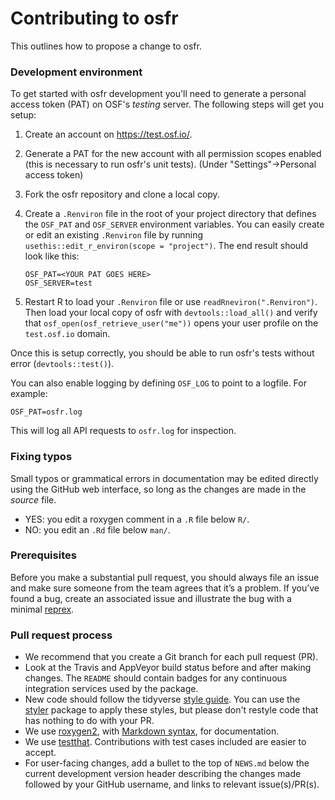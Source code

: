 # Contributing to osfr

This outlines how to propose a change to osfr.

### Development environment

To get started with osfr development you'll need to generate a personal access token (PAT) on OSF's *testing* server. The following steps will get you setup:

1. Create an account on <https://test.osf.io/>.
2. Generate a PAT for the new account with all permission scopes enabled (this is necessary to run osfr's unit tests). (Under "Settings"->Personal access token)
3. Fork the osfr repository and clone a local copy.
4. Create a `.Renviron` file in the root of your project directory that defines the `OSF_PAT` and `OSF_SERVER` environment variables. You can easily create or edit an existing `.Renviron` file by running `usethis::edit_r_environ(scope = "project")`. The end result should look like this:

   ```
   OSF_PAT=<YOUR PAT GOES HERE>
   OSF_SERVER=test
   ```

5. Restart R to load your `.Renviron` file or use `readRneviron(".Renviron")`.  Then load your local copy of osfr with `devtools::load_all()` and verify that `osf_open(osf_retrieve_user("me"))` opens your user profile on the `test.osf.io` domain.

Once this is setup correctly, you should be able to run osfr's tests without error (`devtools::test()`).

You can also enable logging by defining `OSF_LOG` to point to a logfile. For example:

```
OSF_PAT=osfr.log
```

This will log all API requests to `osfr.log` for inspection.

### Fixing typos

Small typos or grammatical errors in documentation may be edited directly using
the GitHub web interface, so long as the changes are made in the _source_ file.

*  YES: you edit a roxygen comment in a `.R` file below `R/`.
*  NO: you edit an `.Rd` file below `man/`.

### Prerequisites

Before you make a substantial pull request, you should always file an issue and
make sure someone from the team agrees that it’s a problem. If you’ve found a
bug, create an associated issue and illustrate the bug with a minimal 
[reprex](https://www.tidyverse.org/help/#reprex).

### Pull request process

*  We recommend that you create a Git branch for each pull request (PR).  
*  Look at the Travis and AppVeyor build status before and after making changes.
The `README` should contain badges for any continuous integration services used
by the package.  
*  New code should follow the tidyverse [style guide](http://style.tidyverse.org).
You can use the [styler](https://CRAN.R-project.org/package=styler) package to
apply these styles, but please don't restyle code that has nothing to do with 
your PR.  
*  We use [roxygen2](https://cran.r-project.org/package=roxygen2), with
[Markdown syntax](https://cran.r-project.org/web/packages/roxygen2/vignettes/markdown.html), 
for documentation.  
*  We use [testthat](https://cran.r-project.org/package=testthat). Contributions
with test cases included are easier to accept.  
*  For user-facing changes, add a bullet to the top of `NEWS.md` below the
current development version header describing the changes made followed by your
GitHub username, and links to relevant issue(s)/PR(s).

